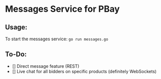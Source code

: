 # Messages Service for PBay

## Usage:
To start the messages service:
	`go run messages.go`

## To-Do:
- [] Direct message feature (REST)
- [] Live chat for all bidders on specific products (definitely WebSockets)

